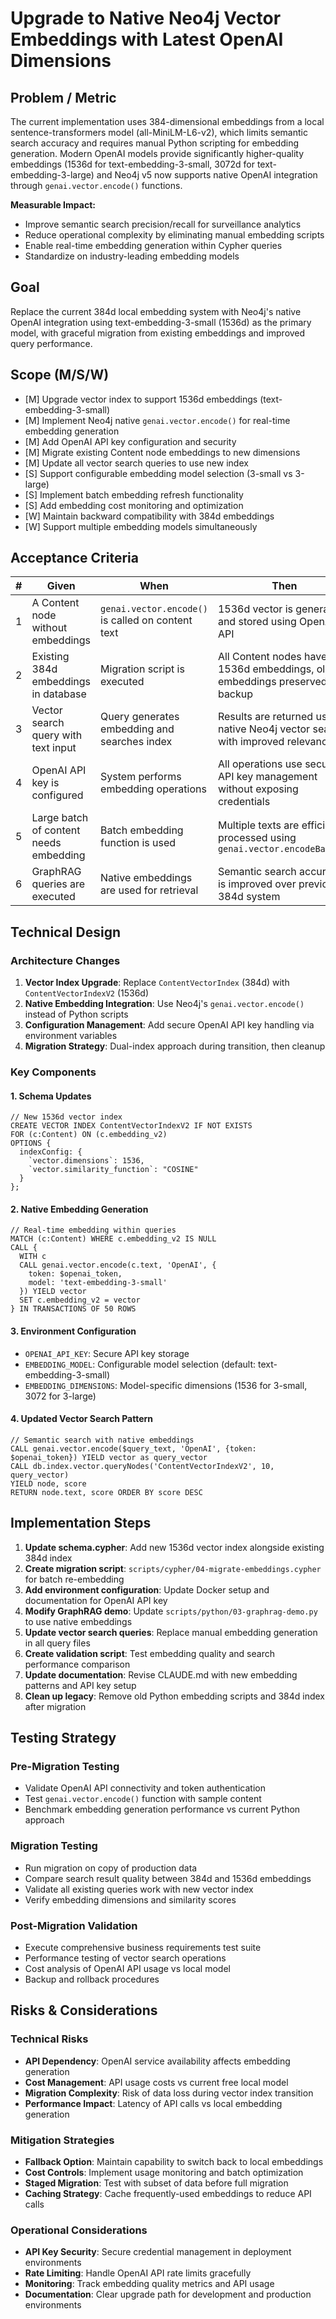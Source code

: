 # Upgrade to Native Neo4j Vector Embeddings with Latest OpenAI Dimensions

## Problem / Metric
The current implementation uses 384-dimensional embeddings from a local sentence-transformers model (all-MiniLM-L6-v2), which limits semantic search accuracy and requires manual Python scripting for embedding generation. Modern OpenAI models provide significantly higher-quality embeddings (1536d for text-embedding-3-small, 3072d for text-embedding-3-large) and Neo4j v5 now supports native OpenAI integration through `genai.vector.encode()` functions.

**Measurable Impact:**
- Improve semantic search precision/recall for surveillance analytics
- Reduce operational complexity by eliminating manual embedding scripts
- Enable real-time embedding generation within Cypher queries
- Standardize on industry-leading embedding models

## Goal
Replace the current 384d local embedding system with Neo4j's native OpenAI integration using text-embedding-3-small (1536d) as the primary model, with graceful migration from existing embeddings and improved query performance.

## Scope (M/S/W)
- [M] Upgrade vector index to support 1536d embeddings (text-embedding-3-small)
- [M] Implement Neo4j native `genai.vector.encode()` for real-time embedding generation
- [M] Add OpenAI API key configuration and security
- [M] Migrate existing Content node embeddings to new dimensions
- [M] Update all vector search queries to use new index
- [S] Support configurable embedding model selection (3-small vs 3-large)
- [S] Implement batch embedding refresh functionality
- [S] Add embedding cost monitoring and optimization
- [W] Maintain backward compatibility with 384d embeddings
- [W] Support multiple embedding models simultaneously

## Acceptance Criteria
| # | Given | When | Then |
|---|-------|------|------|
| 1 | A Content node without embeddings | `genai.vector.encode()` is called on content text | 1536d vector is generated and stored using OpenAI API |
| 2 | Existing 384d embeddings in database | Migration script is executed | All Content nodes have new 1536d embeddings, old embeddings preserved as backup |
| 3 | Vector search query with text input | Query generates embedding and searches index | Results are returned using native Neo4j vector search with improved relevance |
| 4 | OpenAI API key is configured | System performs embedding operations | All operations use secure API key management without exposing credentials |
| 5 | Large batch of content needs embedding | Batch embedding function is used | Multiple texts are efficiently processed using `genai.vector.encodeBatch()` |
| 6 | GraphRAG queries are executed | Native embeddings are used for retrieval | Semantic search accuracy is improved over previous 384d system |

## Technical Design

### Architecture Changes
1. **Vector Index Upgrade**: Replace `ContentVectorIndex` (384d) with `ContentVectorIndexV2` (1536d)
2. **Native Embedding Integration**: Use Neo4j's `genai.vector.encode()` instead of Python scripts
3. **Configuration Management**: Add secure OpenAI API key handling via environment variables
4. **Migration Strategy**: Dual-index approach during transition, then cleanup

### Key Components

#### 1. Schema Updates
```cypher
// New 1536d vector index
CREATE VECTOR INDEX ContentVectorIndexV2 IF NOT EXISTS
FOR (c:Content) ON (c.embedding_v2)
OPTIONS {
  indexConfig: {
    `vector.dimensions`: 1536,
    `vector.similarity_function`: "COSINE"
  }
};
```

#### 2. Native Embedding Generation
```cypher
// Real-time embedding within queries
MATCH (c:Content) WHERE c.embedding_v2 IS NULL
CALL {
  WITH c
  CALL genai.vector.encode(c.text, 'OpenAI', {
    token: $openai_token,
    model: 'text-embedding-3-small'
  }) YIELD vector
  SET c.embedding_v2 = vector
} IN TRANSACTIONS OF 50 ROWS
```

#### 3. Environment Configuration
- `OPENAI_API_KEY`: Secure API key storage
- `EMBEDDING_MODEL`: Configurable model selection (default: text-embedding-3-small)
- `EMBEDDING_DIMENSIONS`: Model-specific dimensions (1536 for 3-small, 3072 for 3-large)

#### 4. Updated Vector Search Pattern
```cypher
// Semantic search with native embeddings
CALL genai.vector.encode($query_text, 'OpenAI', {token: $openai_token}) YIELD vector as query_vector
CALL db.index.vector.queryNodes('ContentVectorIndexV2', 10, query_vector) 
YIELD node, score
RETURN node.text, score ORDER BY score DESC
```

## Implementation Steps

1. **Update schema.cypher**: Add new 1536d vector index alongside existing 384d index
2. **Create migration script**: `scripts/cypher/04-migrate-embeddings.cypher` for batch re-embedding
3. **Add environment configuration**: Update Docker setup and documentation for OpenAI API key
4. **Modify GraphRAG demo**: Update `scripts/python/03-graphrag-demo.py` to use native embeddings
5. **Update vector search queries**: Replace manual embedding generation in all query files
6. **Create validation script**: Test embedding quality and search performance comparison
7. **Update documentation**: Revise CLAUDE.md with new embedding patterns and API key setup
8. **Clean up legacy**: Remove old Python embedding scripts and 384d index after migration

## Testing Strategy

### Pre-Migration Testing
- Validate OpenAI API connectivity and token authentication
- Test `genai.vector.encode()` function with sample content
- Benchmark embedding generation performance vs current Python approach

### Migration Testing
- Run migration on copy of production data
- Compare search result quality between 384d and 1536d embeddings
- Validate all existing queries work with new vector index
- Verify embedding dimensions and similarity scores

### Post-Migration Validation
- Execute comprehensive business requirements test suite
- Performance testing of vector search operations
- Cost analysis of OpenAI API usage vs local model
- Backup and rollback procedures

## Risks & Considerations

### Technical Risks
- **API Dependency**: OpenAI service availability affects embedding generation
- **Cost Management**: API usage costs vs current free local model
- **Migration Complexity**: Risk of data loss during vector index transition
- **Performance Impact**: Latency of API calls vs local embedding generation

### Mitigation Strategies
- **Fallback Option**: Maintain capability to switch back to local embeddings
- **Cost Controls**: Implement usage monitoring and batch optimization
- **Staged Migration**: Test with subset of data before full migration
- **Caching Strategy**: Cache frequently-used embeddings to reduce API calls

### Operational Considerations
- **API Key Security**: Secure credential management in deployment environments
- **Rate Limiting**: Handle OpenAI API rate limits gracefully
- **Monitoring**: Track embedding quality metrics and API usage
- **Documentation**: Clear upgrade path for development and production environments